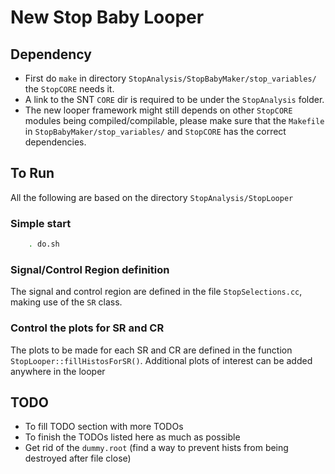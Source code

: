 # New Stop Baby Looper

## Dependency
* First do `make` in directory `StopAnalysis/StopBabyMaker/stop_variables/` the `StopCORE` needs it.
* A link to the SNT `CORE` dir is required to be under the `StopAnalysis` folder.
* The new looper framework might still depends on other `StopCORE` modules being compiled/compilable, 
  please make sure that the `Makefile` in `StopBabyMaker/stop_variables/` and `StopCORE` has the correct dependencies.
  
## To Run
All the following are based on the directory `StopAnalysis/StopLooper`
### Simple start
``` bash
    . do.sh
```
### Signal/Control Region definition
The signal and control region are defined in the file `StopSelections.cc`, making use of the `SR` class.

### Control the plots for SR and CR
The plots to be made for each SR and CR are defined in the function `StopLooper::fillHistosForSR()`. 
Additional plots of interest can be added anywhere in the looper 


## TODO
* To fill TODO section with more TODOs
* To finish the TODOs listed here as much as possible
* Get rid of the `dummy.root` (find a way to prevent hists from being destroyed after file close)
